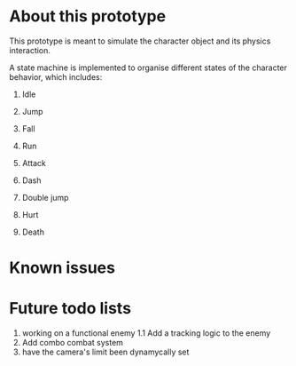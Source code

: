 # About this prototype
This prototype is meant to simulate the character object and its physics interaction.

A state machine is implemented to organise different states of the character
behavior, which includes:

1. Idle

2. Jump

3. Fall

4. Run

5. Attack

6. Dash

7. Double jump

8. Hurt

9. Death 

# Known issues



# Future todo lists
1. working on a functional enemy
1.1 Add a tracking logic to the enemy
2. Add combo combat system
3. have the camera's limit been dynamycally set

